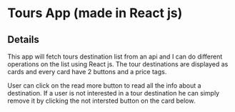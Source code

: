 # Tours App (made in React js)

## Details

This app will fetch tours destination list from an api and I can do different operations on the list
using React js.
The tour destinations are displayed as cards and every card have 2 buttons and a price tags.

User can click on the read more button to read all the info about a destination. If a user is not interested in a
tour destination he can simply remove it by clicking the not intersted button on the card below.

